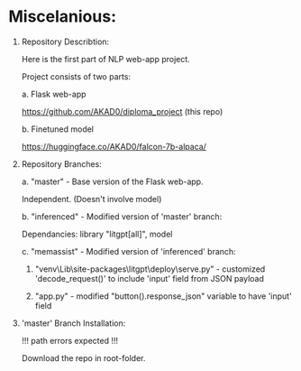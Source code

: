 # Miscelanious: 
1. Repository Describtion:

   Here is the first part of NLP web-app project.

   Project consists of two parts:

   a. Flask web-app

      https://github.com/AKAD0/diploma_project (this repo)

   b. Finetuned model

      https://huggingface.co/AKAD0/falcon-7b-alpaca/

3. Repository Branches:

   a. "master" - Base version of the Flask web-app.

      Independent. (Doesn't involve model)

   b. "inferenced" - Modified version of 'master' branch:

      Dependancies: library "litgpt[all]", model

   c. "memassist" - Modified version of 'inferenced' branch:

      1) "venv\Lib\site-packages\litgpt\deploy\serve.py" - customized 'decode_request()' to include 'input' field from JSON payload

      2) "app.py" - modified "button().response_json" variable to have 'input' field

5. 'master' Branch Installation:

   !!! path errors expected !!!

   Download the repo in root-folder.
